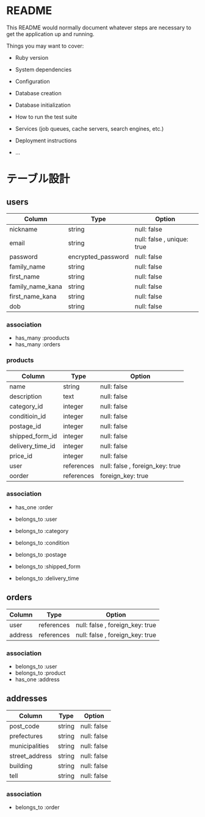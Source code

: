 # README

This README would normally document whatever steps are necessary to get the
application up and running.

Things you may want to cover:

* Ruby version

* System dependencies

* Configuration

* Database creation

* Database initialization

* How to run the test suite

* Services (job queues, cache servers, search engines, etc.)

* Deployment instructions

* ...


# テーブル設計

## users
| Column           | Type               | Option      |
|------------------|--------------------|-------------|
| nickname         | string             | null: false |
| email            | string             | null: false , unique: true |
| password         | encrypted_password | null: false |
| family_name      | string             | null: false |
| first_name       | string             | null: false |
| family_name_kana | string             | null: false |
| first_name_kana  | string             | null: false |
| dob              | string             | null: false |

### association

- has_many :prooducts
- has_many :orders

### products

| Column           | Type       | Option      |
|------------------|------------|-------------|
| name             | string     | null: false |
| description      | text       | null: false |
| category_id      | integer    | null: false |
| conditioin_id    | integer    | null: false |
| postage_id       | integer    | null: false |
| shipped_form_id  | integer    | null: false |
| delivery_time_id | integer    | null: false |
| price_id         | integer    | null: false |
| user             | references | null: false , foreign_key: true |
| oorder           | references | foreign_key: true |

### association

- has_one :order
- belongs_to :user

- belongs_to :category
- belongs_to :condition
- belongs_to :postage
- belongs_to :shipped_form
- belongs_to :delivery_time

## orders

| Column      | Type       | Option                          |
|-------------|------------|---------------------------------|
| user        | references | null: false , foreign_key: true |
| address     | references | null: false , foreign_key: true |



### association

- belongs_to :user
- belongs_to :product
- has_one :address

## addresses
| Column         | Type       | Option      |
|----------------|------------|-------------|
| post_code      | string     | null: false |
| prefectures    | string     | null: false |
| municipalities | string     | null: false |
| street_address | string     | null: false |
| building       | string     | null: false |
| tell           | string     | null: false |

### association

- belongs_to :order